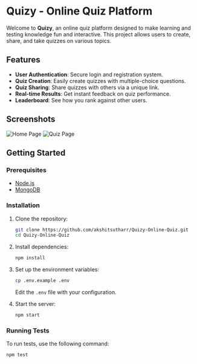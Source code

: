 # Quizy - Online Quiz Platform

Welcome to **Quizy**, an online quiz platform designed to make learning and testing knowledge fun and interactive. This project allows users to create, share, and take quizzes on various topics.

## Features

- **User Authentication**: Secure login and registration system.
- **Quiz Creation**: Easily create quizzes with multiple-choice questions.
- **Quiz Sharing**: Share quizzes with others via a unique link.
- **Real-time Results**: Get instant feedback on quiz performance.
- **Leaderboard**: See how you rank against other users.

## Screenshots

![Home Page](screenshots/home.png)
![Quiz Page](screenshots/quiz.png)

## Getting Started

### Prerequisites

- [Node.js](https://nodejs.org/)
- [MongoDB](https://www.mongodb.com/)

### Installation

1. Clone the repository:
    ```sh
    git clone https://github.com/akshitsutharr/Quizy-Online-Quiz.git
    cd Quizy-Online-Quiz
    ```

2. Install dependencies:
    ```sh
    npm install
    ```

3. Set up the environment variables:
    ```sh
    cp .env.example .env
    ```
    Edit the `.env` file with your configuration.

4. Start the server:
    ```sh
    npm start
    ```

### Running Tests

To run tests, use the following command:
```sh
npm test
